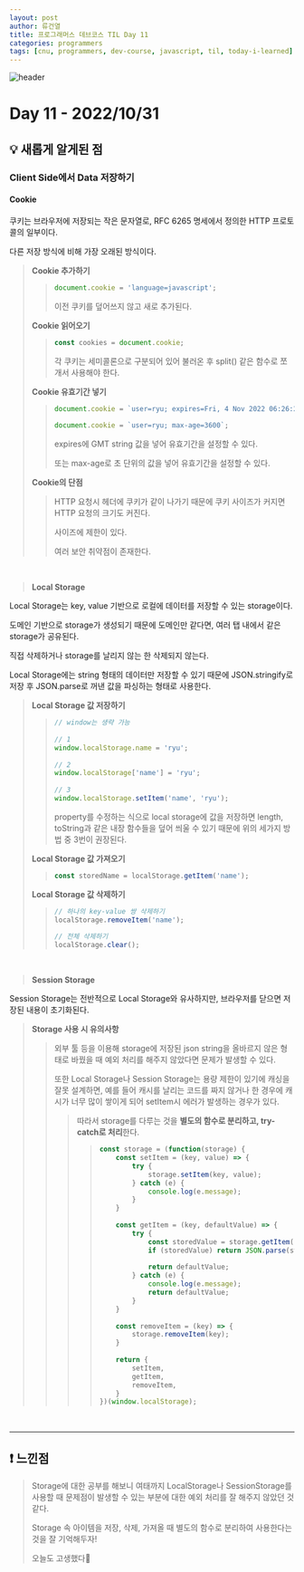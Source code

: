 ```yaml
---
layout: post
author: 류건열
title: 프로그래머스 데브코스 TIL Day 11
categories: programmers
tags: [cnu, programmers, dev-course, javascript, til, today-i-learned]
---
```


![header](https://capsule-render.vercel.app/api?type=waving&color=auto&height=300&section=header&text=Today%20I%20Learned...&fontAlign=30&fontAlignY=30&fontSize=55&desc=Programmers%20Devcourse%203rd&descAlign=80&descAlignY=55)

# Day 11 - 2022/10/31
## 💡 새롭게 알게된 점
### Client Side에서 Data 저장하기 
#### **Cookie** 

쿠키는 브라우저에 저장되는 작은 문자열로, RFC 6265 명세에서 정의한 HTTP 프로토콜의 일부이다.
    
다른 저장 방식에 비해 가장 오래된 방식이다.
    
> **Cookie 추가하기**
>
>> ```jsx
>> document.cookie = 'language=javascript';
>> ```
>>   
>> 이전 쿠키를 덮어쓰지 않고 새로 추가된다.
>
> **Cookie 읽어오기**
> 
>> ```jsx
>> const cookies = document.cookie;
>> ```
>> 
>> 각 쿠키는 세미콜론으로 구분되어 있어 불러온 후 split() 같은 함수로 쪼개서 사용해야 한다.
> 
> **Cookie 유효기간 넣기**
>    
>> ```jsx
>> document.cookie = `user=ryu; expires=Fri, 4 Nov 2022 06:26:27 GMT`;
>>    
>> document.cookie = `user=ryu; max-age=3600`;
>> ```
>>
>> expires에 GMT string 값을 넣어 유효기간을 설정할 수 있다.
>>  
>> 또는 max-age로 초 단위의 값을 넣어 유효기간을 설정할 수 있다.
> 
> **Cookie의 단점**
>    
>> HTTP 요청시 헤더에 쿠키가 같이 나가기 때문에 쿠키 사이즈가 커지면 HTTP 요청의 크기도 커진다.
>>  
>> 사이즈에 제한이 있다.
>>  
>> 여러 보안 취약점이 존재한다.

<br>

> **Local Storage**

Local Storage는 key, value 기반으로 로컬에 데이터를 저장할 수 있는 storage이다.

도메인 기반으로 storage가 생성되기 때문에 도메인만 같다면, 여러 탭 내에서 같은 storage가 공유된다.

직접 삭제하거나 storage를 날리지 않는 한 삭제되지 않는다.

Local Storage에는 string 형태의 데이터만 저장할 수 있기 때문에 JSON.stringify로 저장 후 JSON.parse로 꺼낸 값을 파싱하는 형태로 사용한다.
    
> **Local Storage 값 저장하기**
>    
>> ```jsx
>> // window는 생략 가능
>>     
>> // 1
>> window.localStorage.name = 'ryu';
>>     
>> // 2
>> window.localStorage['name'] = 'ryu';
>>     
>> // 3
>> window.localStorage.setItem('name', 'ryu');
>> ```
>>    
>> property를 수정하는 식으로 local storage에 값을 저장하면 length, toString과 같은 내장 함수들을 덮어 씌울 수 있기 때문에 위의 세가지 방법 중 3번이 권장된다.
> 
> **Local Storage 값 가져오기**
>
>> ```jsx
>> const storedName = localStorage.getItem('name');
>> ```
>    
> **Local Storage 값 삭제하기**
>    
>> ```jsx
>> // 하나의 key-value 쌍 삭제하기
>> localStorage.removeItem('name');
>>     
>> // 전체 삭제하기
>> localStorage.clear();
>> ```

<br>

> **Session Storage**

Session Storage는 전반적으로 Local Storage와 유사하지만, 브라우저를 닫으면 저장된 내용이 초기화된다.
    
> **Storage 사용 시 유의사항**
> 
>> 외부 툴 등을 이용해 storage에 저장된 json string을 올바르지 않은 형태로 바꿨을 때 예외 처리를 해주지 않았다면 문제가 발생할 수 있다.
>>    
>> 또한 Local Storage나 Session Storage는 용량 제한이 있기에 캐싱을 잘못 설계하면, 예를 들어 캐시를 날리는 코드를 짜지 않거나 한 경우에 캐시가 너무 많이 쌓이게 되어 setItem시 에러가 발생하는 경우가 있다.
>>    
>>> 따라서 storage를 다루는 것을 **별도의 함수로 분리하고, try-catch로 처리**한다.
>>>> 
>>>> ```jsx
>>>> const storage = (function(storage) {
>>>>     const setItem = (key, value) => {
>>>>         try {
>>>>             storage.setItem(key, value);
>>>>         } catch (e) {
>>>>             console.log(e.message);
>>>>         }
>>>>     }
>>>>     
>>>>     const getItem = (key, defaultValue) => {
>>>>         try {
>>>>             const storedValue = storage.getItem(key);
>>>>             if (storedValue) return JSON.parse(storedValue);
>>>>     
>>>>             return defaultValue;
>>>>         } catch (e) {
>>>>             console.log(e.message);
>>>>             return defaultValue;
>>>>         }
>>>>     }
>>>>     
>>>>     const removeItem = (key) => {
>>>>         storage.removeItem(key);
>>>>     }
>>>>     
>>>>     return {
>>>>         setItem,
>>>>         getItem,
>>>>         removeItem,
>>>>     }
>>>> })(window.localStorage);
>>>> ```

<br>

---

## ❗️ 느낀점
> Storage에 대한 공부를 해보니 여태까지 LocalStorage나 SessionStorage를 사용할 때 문제점이 발생할 수 있는 부분에 대한 예외 처리를 잘 해주지 않았던 것 같다.
>
> Storage 속 아이템을 저장, 삭제, 가져올 때 별도의 함수로 분리하여 사용한다는 것을 잘 기억해두자!
> 
> 오늘도 고생했다👊
